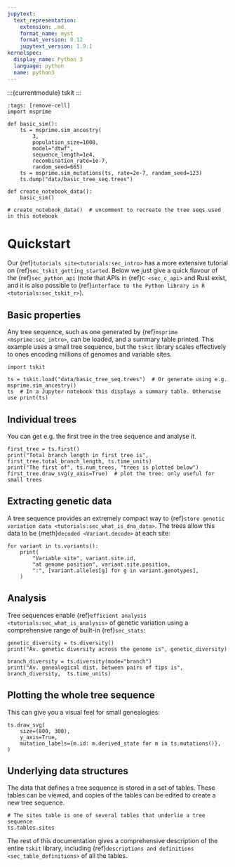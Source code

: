 ```yaml
---
jupytext:
  text_representation:
    extension: .md
    format_name: myst
    format_version: 0.12
    jupytext_version: 1.9.1
kernelspec:
  display_name: Python 3
  language: python
  name: python3
---
```


:::{currentmodule} tskit
:::

```{code-cell} ipython3
:tags: [remove-cell]
import msprime

def basic_sim():
    ts = msprime.sim_ancestry(
        3,
        population_size=1000,
        model="dtwf",
        sequence_length=1e4,
        recombination_rate=1e-7,
        random_seed=665)
    ts = msprime.sim_mutations(ts, rate=2e-7, random_seed=123)
    ts.dump("data/basic_tree_seq.trees")
    
def create_notebook_data():
    basic_sim()

# create_notebook_data()  # uncomment to recreate the tree seqs used in this notebook
```

# Quickstart

Our {ref}`tutorials site<tutorials:sec_intro>` has a more extensive tutorial on
{ref}`sec_tskit_getting_started`. Below we just give a quick flavour of the
{ref}`sec_python_api` (note that
APIs in {ref}`C <sec_c_api>` and Rust exist, and it is also possible to
{ref}`interface to the Python library in R <tutorials:sec_tskit_r>`).

## Basic properties

Any tree sequence, such as one generated by {ref}`msprime <msprime:sec_intro>`, can be
loaded, and a summary table printed. This example uses a small tree sequence, but the
`tskit` library scales effectively to ones encoding millions of genomes and variable
sites. 

```{code-cell}
import tskit

ts = tskit.load("data/basic_tree_seq.trees")  # Or generate using e.g. msprime.sim_ancestry()
ts  # In a Jupyter notebook this displays a summary table. Otherwise use print(ts)
```

## Individual trees

You can get e.g. the first tree in the tree sequence and analyse it.

```{code-cell}
first_tree = ts.first()
print("Total branch length in first tree is", first_tree.total_branch_length, ts.time_units)
print("The first of", ts.num_trees, "trees is plotted below")
first_tree.draw_svg(y_axis=True)  # plot the tree: only useful for small trees
```

## Extracting genetic data

A tree sequence provides an extremely compact way to
{ref}`store genetic variation data <tutorials:sec_what_is_dna_data>`. The trees allow
this data to be {meth}`decoded <Variant.decode>` at each site:

```{code-cell}
for variant in ts.variants():
    print(
        "Variable site", variant.site.id,
        "at genome position", variant.site.position,
        ":", [variant.alleles[g] for g in variant.genotypes],
    )
```

## Analysis

Tree sequences enable {ref}`efficient analysis <tutorials:sec_what_is_analysis>`
of genetic variation using a comprehensive range of built-in {ref}`sec_stats`:

```{code-cell}
genetic_diversity = ts.diversity()
print("Av. genetic diversity across the genome is", genetic_diversity)

branch_diversity = ts.diversity(mode="branch")
print("Av. genealogical dist. between pairs of tips is", branch_diversity,  ts.time_units)
```

## Plotting the whole tree sequence

This can give you a visual feel for small genealogies:

```{code-cell}
ts.draw_svg(
    size=(800, 300),
    y_axis=True,
    mutation_labels={m.id: m.derived_state for m in ts.mutations()},
)
```

## Underlying data structures

The data that defines a tree sequence is stored in a set of tables. These tables
can be viewed, and copies of the tables can be edited to create a new tree sequence.

```{code-cell}
# The sites table is one of several tables that underlie a tree sequence
ts.tables.sites
```

The rest of this documentation gives a comprehensive description of the entire `tskit`
library, including {ref}`descriptions and definitions <sec_table_definitions>` of all
the tables.

